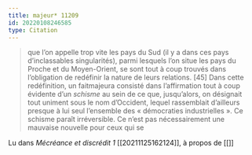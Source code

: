 ```yaml
---
title: majeur* 11209
id: 20220108246585
type: Citation
---
```


> que l’on appelle trop vite les pays du Sud (il y a dans ces pays d’inclassables singularités), parmi lesquels l’on situe les pays du Proche et du Moyen-Orient, se sont tout à coup trouvés dans l’obligation de redéfinir la nature de leurs relations. [45] Dans cette redéfinition, un faitmajeura consisté dans l’affirmation tout à coup évidente d’un *schisme* au sein de ce que, jusqu’alors, on désignait tout uniment sous le nom d’Occident, lequel rassemblait d’ailleurs presque à lui seul l’ensemble des « démocraties industrielles ». Ce schisme paraît irréversible. Ce n’est pas nécessairement une mauvaise nouvelle pour ceux qui se

Lu dans *Mécréance et discrédit 1* [[20211125162124]], à propos de [[]]